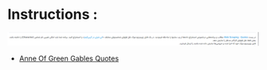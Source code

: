 # Instructions :


<img src='task1.png'>

- <a href='https://bookroo.com/quotes/anne-of-green-gables'>Anne Of Green Gables Quotes</a>